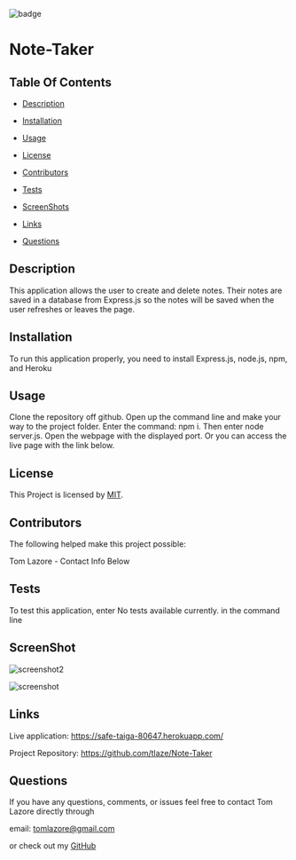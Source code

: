 

  ![badge](https://img.shields.io/badge/license-MIT-brightgreen)
  
  # Note-Taker
  

  ## Table Of Contents

  * [Description](#description)

  * [Installation](#installation)

  * [Usage](#usage)

  * [License](#license)

  * [Contributors](#contributors)

  * [Tests](#tests)

  * [ScreenShots](#screenshots)

  * [Links](#links)

  * [Questions](#questions)

  ## Description

  This application allows the user to create and delete notes. Their notes are saved in a database from Express.js so the notes will be saved when the user refreshes or leaves the page.
  
  ## Installation

  To run this application properly, you need to install Express.js, node.js, npm, and Heroku
  

  ## Usage
  
  Clone the repository off github. Open up the command line and make your way to the project folder. Enter the command: npm i. Then enter node server.js. Open the webpage with the displayed port. Or you can access the live page with the link below.
  
  
  ## License
  
  This Project is licensed by [MIT](https://choosealicense.com/licenses/mit/).
  
  ## Contributors
  
  The following helped make this project possible:

  Tom Lazore - Contact Info Below
  
  
  ## Tests
  
  To test this application, enter No tests available currently. in the command line

  ## ScreenShot

  ![screenshot2](https://user-images.githubusercontent.com/47471193/137427711-ad0d2aa7-bca8-4163-a5d4-f1e92446cfea.png)


  ![screenshot](https://user-images.githubusercontent.com/47471193/137427716-95ae448f-188e-4dc2-809c-bcc91541db4e.png)


  ## Links

  Live application: https://safe-taiga-80647.herokuapp.com/

  Project Repository: https://github.com/tlaze/Note-Taker
  
  
  ## Questions

  If you have any questions, comments, or issues feel free to contact Tom Lazore directly through
  
  email: tomlazore@gmail.com

  or check out my [GitHub](https://github.com/tlaze)

  
